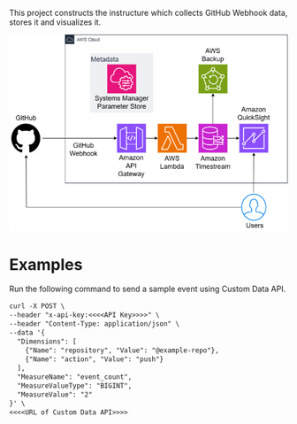 This project constructs the instructure which collects GitHub Webhook data, stores it and visualizes it.

![GitHub webhook visualize architecture](asset/github_webhook_visualize_architecture.drawio.png)

# Examples

Run the following command to send a sample event using Custom Data API.

```
curl -X POST \
--header "x-api-key:<<<<API Key>>>>" \
--header "Content-Type: application/json" \
--data '{
  "Dimensions": [
    {"Name": "repository", "Value": "@example-repo"},
    {"Name": "action", "Value": "push"}
  ],
  "MeasureName": "event_count",
  "MeasureValueType": "BIGINT",
  "MeasureValue": "2"
}' \
<<<<URL of Custom Data API>>>>
```
